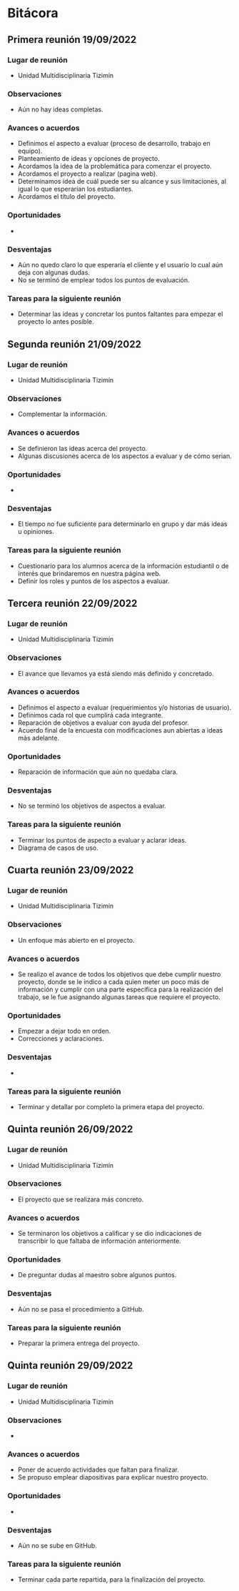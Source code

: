 # Bitácora
## Primera reunión 19/09/2022
### Lugar de reunión
   * Unidad Multidisciplinaria Tizimín
### Observaciones
   * Aún no hay ideas completas.
### Avances o acuerdos
   * Definimos el aspecto a evaluar (proceso de desarrollo, trabajo en equipo).
   * Planteamiento de ideas y opciones de proyecto.
   * Acordamos la idea de la problemática para comenzar el proyecto.
   * Acordamos el proyecto a realizar (pagina web).
   * Determinamos idea de cuál puede ser su alcance y sus limitaciones, al igual lo que esperarían los estudiantes.
   * Acordamos el título del proyecto.
### Oportunidades
   *
### Desventajas
   * Aún no quedo claro lo que esperaría el cliente y el usuario lo cual aún deja con algunas dudas.
   * No se terminó de emplear todos los puntos de evaluación.
### Tareas para la siguiente reunión
   * Determinar las ideas y concretar los puntos faltantes para empezar el proyecto lo antes posible. 

## Segunda reunión 21/09/2022
### Lugar de reunión
   * Unidad Multidisciplinaria Tizimín
### Observaciones
   * Complementar la información.
### Avances o acuerdos
   * Se definieron las ideas acerca del proyecto.
   * Algunas discusiones acerca de los aspectos a evaluar y de cómo serian.
### Oportunidades
   *
### Desventajas
   * El tiempo no fue suficiente para determinarlo en grupo y dar más ideas u opiniones.
### Tareas para la siguiente reunión
   * Cuestionario para los alumnos acerca de la información estudiantil o de interés que brindaremos en nuestra página web.
   * Definir los roles y puntos de los aspectos a evaluar.

## Tercera reunión 22/09/2022
### Lugar de reunión
   * Unidad Multidisciplinaria Tizimín
### Observaciones
   * El avance que llevamos ya está siendo más definido y concretado.
### Avances o acuerdos
   * Definimos el aspecto a evaluar (requerimientos y/o historias de usuario).
   * Definimos cada rol que cumplirá cada integrante.
   * Reparación de objetivos a evaluar con ayuda del profesor.
   * Acuerdo final de la encuesta con modificaciones aun abiertas a ideas más adelante.
### Oportunidades
   * Reparación de información que aún no quedaba clara.
### Desventajas
   * No se terminó los objetivos de aspectos a evaluar.
### Tareas para la siguiente reunión
   * Terminar los puntos de aspecto a evaluar y aclarar ideas.
   * Diagrama de casos de uso.

## Cuarta reunión 23/09/2022
### Lugar de reunión
   * Unidad Multidisciplinaria Tizimín
### Observaciones
   * Un enfoque más abierto en el proyecto.
### Avances o acuerdos
   * Se realizo el avance de todos los objetivos que debe cumplir nuestro proyecto, donde se le indico a cada quien meter un poco más de información y cumplir con una parte específica para la realización del trabajo, se le fue asignando algunas tareas que requiere el proyecto.
### Oportunidades
   * Empezar a dejar todo en orden.
   * Correcciones y aclaraciones.
### Desventajas
   * 
### Tareas para la siguiente reunión
   * Terminar y detallar por completo la primera etapa del proyecto.

## Quinta reunión 26/09/2022
### Lugar de reunión
   * Unidad Multidisciplinaria Tizimín
### Observaciones
   * El proyecto que se realizara más concreto.
### Avances o acuerdos
   * Se terminaron los objetivos a calificar y se dio indicaciones de transcribir lo que faltaba de información anteriormente.
### Oportunidades
   * De preguntar dudas al maestro sobre algunos puntos.
### Desventajas
   * Aún no se pasa el procedimiento a GitHub.
### Tareas para la siguiente reunión
   * Preparar la primera entrega del proyecto.

## Quinta reunión 29/09/2022
### Lugar de reunión
   * Unidad Multidisciplinaria Tizimín
### Observaciones
   * 
### Avances o acuerdos
   * Poner de acuerdo actividades que faltan para finalizar.
   * Se propuso emplear diapositivas para explicar nuestro proyecto.
### Oportunidades
   * 
### Desventajas
   * Aún no se sube en GitHub.
### Tareas para la siguiente reunión
   * Terminar cada parte repartida, para la finalización del proyecto.
